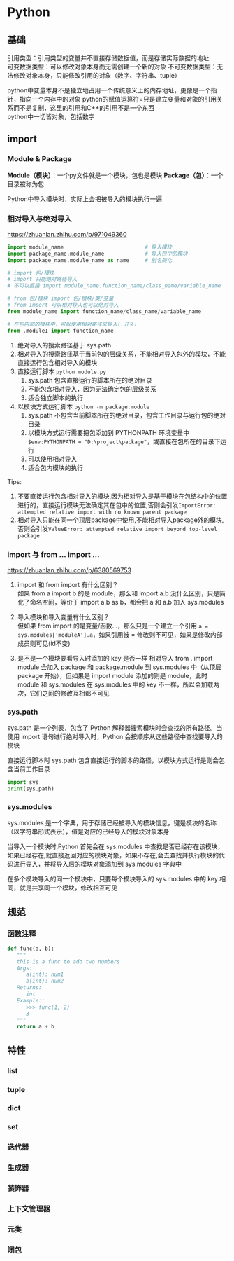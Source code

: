 # Python

## 基础

引用类型：引用类型的变量并不直接存储数据值，而是存储实际数据的地址  
可变数据类型：可以修改对象本身而无需创建一个新的对象
不可变数据类型：无法修改对象本身，只能修改引用的对象（数字、字符串、tuple）

python中变量本身不是独立地占用一个传统意义上的内存地址，更像是一个指针，指向一个内存中的对象
python的赋值运算符=只是建立变量和对象的引用关系而不是复制，这里的引用和C++的引用不是一个东西  
python中一切皆对象，包括数字

## import

### Module & Package

**Module（模块）**：一个py文件就是一个模块，包也是模块
**Package（包）**：一个目录被称为包

Python中导入模块时，实际上会把被导入的模块执行一遍

### 相对导入与绝对导入

<https://zhuanlan.zhihu.com/p/971049360>

``` py
import module_name                          # 导入模块
import package_name.module_name             # 导入包中的模块
import package_name.module_name as name     # 别名简化

# import 包/模块
# import 只能绝对路径导入
# 不可以直接 import module_name.function_name/class_name/variable_name

# from 包/模块 import 包/模块/类/变量
# from import 可以相对导入也可以绝对导入
from module_name import function_name/class_name/variable_name

# 在包内部的模块中，可以使用相对路径来导入(.开头)
from .module1 import function_name
```

1. 绝对导入的搜索路径基于 sys.path
2. 相对导入的搜索路径基于当前包的层级关系，不能相对导入包外的模块，不能直接运行包含相对导入的模块
3. 直接运行脚本 `python module.py`
   1. sys.path 包含直接运行的脚本所在的绝对目录
   2. 不能包含相对导入，因为无法确定包的层级关系
   3. 适合独立脚本的执行
4. 以模块方式运行脚本 `python -m package.module`
   1. sys.path 不包含当前脚本所在的绝对目录，包含工作目录与运行包的绝对目录
   2. 以模块方式运行需要把包添加到 PYTHONPATH 环境变量中 `$env:PYTHONPATH = "D:\project\package"`，或直接在包所在的目录下运行
   3. 可以使用相对导入
   4. 适合包内模块的执行

Tips:

1. 不要直接运行包含相对导入的模块,因为相对导入是基于模块在包结构中的位置进行的，直接运行模块无法确定其在包中的位置,否则会引发`ImportError: attempted relative import with no known parent package`
2. 相对导入只能在同一个顶层package中使用,不能相对导入package外的模块,否则会引发`ValueError: attempted relative import beyond top-level package`

### import 与 from ... import ...

<https://zhuanlan.zhihu.com/p/6380569753>

1. import 和 from import 有什么区别？  
如果 from a import b 的是 module，那么和 import a.b 没什么区别，只是简化了命名空间，等价于 import a.b as b，都会把 a 和 a.b 加入 sys.modules

2. 导入模块和导入变量有什么区别？  
但如果 from import 的是变量/函数...，那么只是一个建立一个引用 `a = sys.modules['moduleA'].a`，如果引用被 = 修改则不可见，如果是修改内部成员则可见(id不变)

3. 是不是一个模块要看导入时添加的 key 是否一样
相对导入 from . import module 会加入 package 和 package.module 到 sys.modules 中（从顶层 package 开始），但如果是 import module 添加的则是 module，此时 module 和 sys.modules 在 sys.modules 中的 key 不一样，所以会加载两次，它们之间的修改互相都不可见

### sys.path

sys.path 是一个列表，包含了 Python 解释器搜索模块时会查找的所有路径。当使用 import 语句进行绝对导入时，Python 会按顺序从这些路径中查找要导入的模块

直接运行脚本时 sys.path 包含直接运行的脚本的路径，以模块方式运行是则会包含当前工作目录

``` py
import sys
print(sys.path)
```

### sys.modules

sys.modules 是一个字典，用于存储已经被导入的模块信息，键是模块的名称（以字符串形式表示），值是对应的已经导入的模块对象本身

当导入一个模块时,Python 首先会在 sys.modules 中查找是否已经存在该模块，如果已经存在,就直接返回对应的模块对象，如果不存在,会去查找并执行模块的代码进行导入，并将导入后的模块对象添加到 sys.modules 字典中

在多个模块导入的同一个模块中，只要每个模块导入的 sys.modules 中的 key 相同，就是共享同一个模块，修改相互可见

## 规范

### 函数注释

``` py
def func(a, b):
   """
   this is a func to add two numbers
   Args:
      a(int): num1
      b(int): num2
   Returns:
      int
   Example::
      >>> func(1, 2)
      3
   """
   return a + b
```

## 特性

### list

### tuple

### dict

### set

### 迭代器

### 生成器

### 装饰器

### 上下文管理器

### 元类

### 闭包

